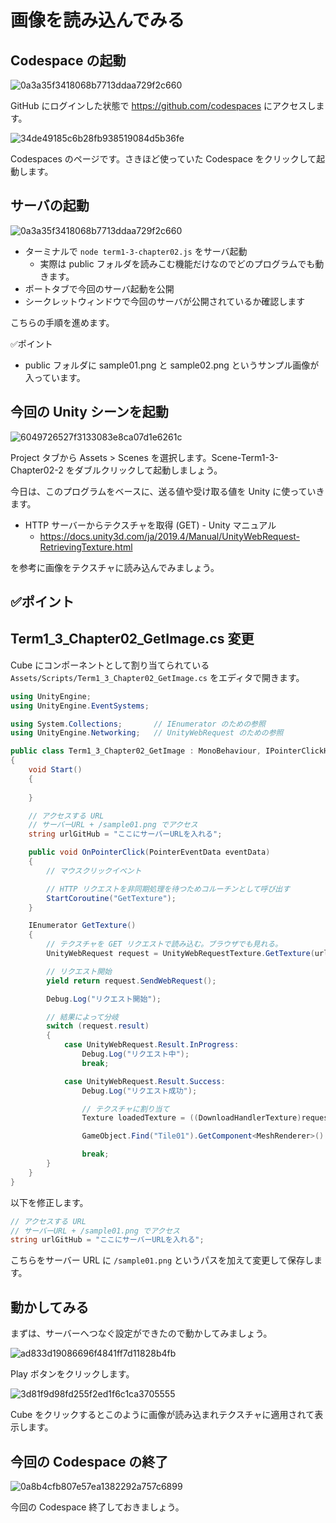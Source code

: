 # 画像を読み込んでみる

## Codespace の起動

![0a3a35f3418068b7713ddaa729f2c660](https://i.gyazo.com/0a3a35f3418068b7713ddaa729f2c660.png)

GitHub にログインした状態で https://github.com/codespaces にアクセスします。

![34de49185c6b28fb938519084d5b36fe](https://i.gyazo.com/34de49185c6b28fb938519084d5b36fe.png)

Codespaces のページです。さきほど使っていた Codespace をクリックして起動します。

## サーバの起動

![0a3a35f3418068b7713ddaa729f2c660](https://i.gyazo.com/0a3a35f3418068b7713ddaa729f2c660.png)

- ターミナルで `node term1-3-chapter02.js` をサーバ起動
  - 実際は public フォルダを読みこむ機能だけなのでどのプログラムでも動きます。
- ポートタブで今回のサーバ起動を公開
- シークレットウィンドウで今回のサーバが公開されているか確認します

こちらの手順を進めます。

✅ポイント
- public フォルダに sample01.png と sample02.png というサンプル画像が入っています。

## 今回の Unity シーンを起動

![6049726527f3133083e8ca07d1e6261c](https://i.gyazo.com/6049726527f3133083e8ca07d1e6261c.png)

Project タブから Assets > Scenes を選択します。Scene-Term1-3-Chapter02-2 をダブルクリックして起動しましょう。

今日は、このプログラムをベースに、送る値や受け取る値を Unity に使っていきます。

- HTTP サーバーからテクスチャを取得 (GET) - Unity マニュアル
  - https://docs.unity3d.com/ja/2019.4/Manual/UnityWebRequest-RetrievingTexture.html


を参考に画像をテクスチャに読み込んでみましょう。

✅ポイント
- 

## Term1_3_Chapter02_GetImage.cs 変更

Cube にコンポーネントとして割り当てられている `Assets/Scripts/Term1_3_Chapter02_GetImage.cs` をエディタで開きます。

```csharp
using UnityEngine;
using UnityEngine.EventSystems;

using System.Collections;       // IEnumerator のための参照
using UnityEngine.Networking;   // UnityWebRequest のための参照

public class Term1_3_Chapter02_GetImage : MonoBehaviour, IPointerClickHandler
{
    void Start()
    {
        
    }

    // アクセスする URL
    // サーバーURL + /sample01.png でアクセス
    string urlGitHub = "ここにサーバーURLを入れる";

    public void OnPointerClick(PointerEventData eventData)
    {
        // マウスクリックイベント

        // HTTP リクエストを非同期処理を待つためコルーチンとして呼び出す
        StartCoroutine("GetTexture");
    }

    IEnumerator GetTexture()
    {
        // テクスチャを GET リクエストで読み込む。ブラウザでも見れる。
        UnityWebRequest request = UnityWebRequestTexture.GetTexture(urlGitHub);

        // リクエスト開始
        yield return request.SendWebRequest();

        Debug.Log("リクエスト開始");

        // 結果によって分岐
        switch (request.result)
        {
            case UnityWebRequest.Result.InProgress:
                Debug.Log("リクエスト中");
                break;

            case UnityWebRequest.Result.Success:
                Debug.Log("リクエスト成功");

                // テクスチャに割り当て
                Texture loadedTexture = ((DownloadHandlerTexture)request.downloadHandler).texture;

                GameObject.Find("Tile01").GetComponent<MeshRenderer>().material.SetTexture("_MainTex", loadedTexture);

                break;
        }
    }
}
```

以下を修正します。

```csharp
// アクセスする URL
// サーバーURL + /sample01.png でアクセス
string urlGitHub = "ここにサーバーURLを入れる";
```

こちらをサーバー URL に `/sample01.png` というパスを加えて変更して保存します。

## 動かしてみる

まずは、サーバーへつなぐ設定ができたので動かしてみましょう。

![ad833d19086696f4841ff7d11828b4fb](https://i.gyazo.com/ad833d19086696f4841ff7d11828b4fb.png)

Play ボタンをクリックします。

![3d81f9d98fd255f2ed1f6c1ca3705555](https://i.gyazo.com/3d81f9d98fd255f2ed1f6c1ca3705555.png)

Cube をクリックするとこのように画像が読み込まれテクスチャに適用されて表示します。

## 今回の Codespace の終了

![0a8b4cfb807e57ea1382292a757c6899](https://i.gyazo.com/0a8b4cfb807e57ea1382292a757c6899.png)

今回の Codespace 終了しておきましょう。